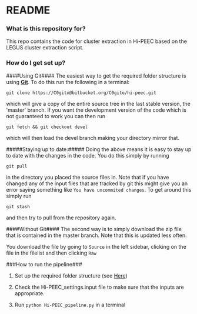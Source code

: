 # README #


### What is this repository for? ###
This repo contains the code for cluster extraction in Hi-PEEC based on the LEGUS cluster extraction script.

### How do I get set up? ###

####Using Git####
The easiest way to get the required folder structure is using [__Git__](https://git-scm.com/). To do this run the following in a terminal:

```
git clone https://C0gito@bitbucket.org/C0gito/hi-peec.git
```

which will give a copy of the entire source tree in the last stable version, the 'master'  branch. If you want the 
development version of the code which is not guaranteed to work you can then run 

```
git fetch && git checkout devel
```
which will then load the devel branch making your directory mirror that. 

#####Staying up to date:#####
Doing the above means it is easy to stay up to date with the changes in the code. You do this simply by running 
```
git pull
```
in the directory you placed the source files in. Note that if you have changed any of the input files that are tracked 
by git this might give you an error saying something like ```You have uncommited changes```. To get around this simply 
run 
```
git stash
```
and then try to pull from the repository again.


####Without Git####
The second way is to simply download the zip file that is contained in the master branch. Note that this is updated less
often.

You download the file by going to ```Source``` in the left sidebar, clicking on the file in the filelist and then clicking ```Raw```


###How to run the pipeline###
1. Set up the required folder structure (see [Here](https://bitbucket.org/C0gito/hi-peec/wiki/projectstructure))

3. Check the Hi-PEEC_settings.input file to make sure that the inputs are appropriate.

2. Run ```python Hi-PEEC_pipeline.py``` in a terminal